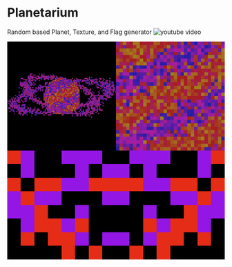 # Planetarium
Random based Planet, Texture, and Flag generator
![youtube video](https://youtube.com/shorts/faoc0TGGv7U?si=-Lu0YWe5dY4-CHJb) 

![im1](https://github.com/TYSON-Alii/Planetarium/blob/main/galery/anan-1.png) 
